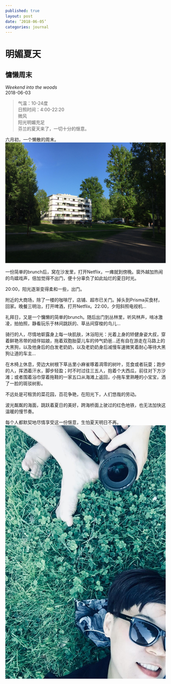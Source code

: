 ```yaml
---
published: true
layout: post
date: ’2018-06-05’
categories: journal
---
```

# 明媚夏天
## 慵懒周末
*Weekend into the woods*  
2018-06-03

>气温：10-24度  
日照时间：4:00-22:20  
微风  
阳光明媚充足  
芬兰的夏天来了，一切十分的惬意。


六月初，一个懒散的周末。
![Weekend](/resources/figure_2018-06-05T102744.jpg)

一份简单的brunch后，窝在沙发里，打开Netflix，一瘫就到傍晚。窗外越加热闹的鸟嬉戏声，倍加觉得不出门，便十分辜负了如此灿烂的夏日时光。

20:00，阳光逐渐变得柔和一些，出门。

附近的大商场，除了一楼的咖啡厅，店铺、超市已关门。掉头到Prisma买食材，回家。晚餐三明治，打开啤酒，打开Netflix。22:00，夕阳斜照电视机…

 礼拜日，又是一个慵懒的简单的brunch。随后出门到丛林里，听风林声，啃冰激凌，拍拍照，静看玩乐于林间跳跃的、草丛间穿梭的鸟儿…
 
 骑行的人，尽情地崭露身上每一块肌肤，沐浴阳光：光着上身的矫健身姿大叔，穿着鲜艳吊带的结伴姑娘，拖着双胞胎婴儿车的帅气奶爸…还有自在游走在马路上的大黑狗，以及他身后的白发老奶奶，以及老奶奶身后减慢车速微笑着耐心等待大黑狗让道的车主…
 
在木椅上休息，旁边大树根下草丛里小麻雀啄着凋零的树叶，觅食或者玩耍；跑步的人，挥洒着汗水，脚步轻盈；时不时过往三五人，抱着个大西瓜，前往对下方沙滩；或者围着浴巾穿着拖鞋的一家五口从海滩上返回，小拖车里熟睡的小宝宝，洒了一脸的斑驳树影。

不远处是可租赁的菜花园，百花争艳，在阳光下，人们悠哉的劳动。
 
 波光粼粼的海面，跳跃着夏日的美好，跨海桥面上驶过的红色地铁，也无法加快这温暖的慢节奏。
 
 每个人都默契地尽情享受这一份惬意，生怕夏天明日不再。![summer](/resources/figure_2018-06-05T103356.jpg)
